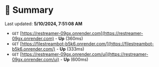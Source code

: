 # 📖 Summary
Last updated: **5/10/2024, 7:51:08 AM**

- `GET` [https://restreamer-09gx.onrender.com](https://restreamer-09gx.onrender.com) - **Up** (360ms)
- `GET` [https://filestreambot-b5k6.onrender.com/](https://filestreambot-b5k6.onrender.com/) - **Up** (333ms)
- `GET` [https://restreamer-09gx.onrender.com/ui](https://restreamer-09gx.onrender.com/ui) - **Up** (600ms)

